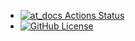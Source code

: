 + [![at_docs Actions Status](https://github.com/atsign-foundation/at_docs/workflows/at_docs/badge.svg)](https://github.com/atsign-foundation/at_docs/actions)
+ [![GitHub License](https://img.shields.io/badge/license-BSD3-blue.svg)](./LICENSE)
